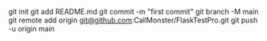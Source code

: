 git init
git add README.md
git commit -m "first commit"
git branch -M main
git remote add origin git@github.com:CallMonster/FlaskTestPro.git
git push -u origin main
